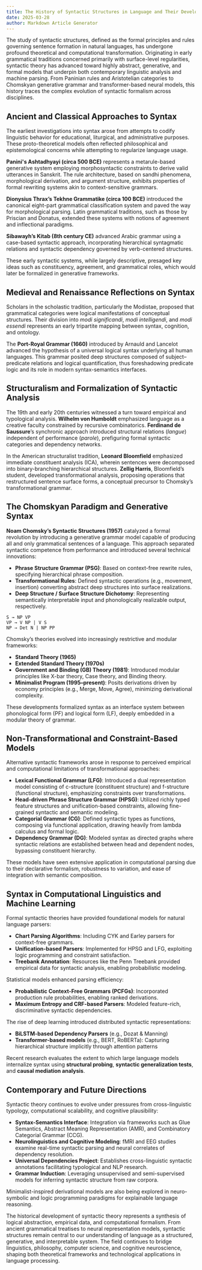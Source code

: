 ```yaml
---
title: The History of Syntactic Structures in Language and Their Development
date: 2025-03-28
author: Markdown Article Generator
---
```


The study of syntactic structures, defined as the formal principles and rules governing sentence formation in natural languages, has undergone profound theoretical and computational transformation. Originating in early grammatical traditions concerned primarily with surface-level regularities, syntactic theory has advanced toward highly abstract, generative, and formal models that underpin both contemporary linguistic analysis and machine parsing. From Paninian rules and Aristotelian categories to Chomskyan generative grammar and transformer-based neural models, this history traces the complex evolution of syntactic formalism across disciplines.

## Ancient and Classical Approaches to Syntax

The earliest investigations into syntax arose from attempts to codify linguistic behavior for educational, liturgical, and administrative purposes. These proto-theoretical models often reflected philosophical and epistemological concerns while attempting to regularize language usage.

**Panini's Ashtadhyayi (circa 500 BCE)** represents a metarule-based generative system employing morphosyntactic constraints to derive valid utterances in Sanskrit. The rule architecture, based on sandhi phenomena, morphological derivation, and argument structure, exhibits properties of formal rewriting systems akin to context-sensitive grammars.

**Dionysius Thrax’s Tekhne Grammatike (circa 100 BCE)** introduced the canonical eight-part grammatical classification system and paved the way for morphological parsing. Latin grammatical traditions, such as those by Priscian and Donatus, extended these systems with notions of agreement and inflectional paradigms.

**Sibawayh’s Kitab (8th century CE)** advanced Arabic grammar using a case-based syntactic approach, incorporating hierarchical syntagmatic relations and syntactic dependency governed by verb-centered structures.

These early syntactic systems, while largely descriptive, presaged key ideas such as constituency, agreement, and grammatical roles, which would later be formalized in generative frameworks.

## Medieval and Renaissance Reflections on Syntax

Scholars in the scholastic tradition, particularly the Modistae, proposed that grammatical categories were logical manifestations of conceptual structures. Their division into *modi significandi*, *modi intelligendi*, and *modi essendi* represents an early tripartite mapping between syntax, cognition, and ontology.

The **Port-Royal Grammar (1660)** introduced by Arnauld and Lancelot advanced the hypothesis of a universal logical syntax underlying all human languages. This grammar posited deep structures composed of subject–predicate relations and logical quantification, thus foreshadowing predicate logic and its role in modern syntax-semantics interfaces.

## Structuralism and Formalization of Syntactic Analysis

The 19th and early 20th centuries witnessed a turn toward empirical and typological analysis. **Wilhelm von Humboldt** emphasized language as a creative faculty constrained by recursive combinatorics. **Ferdinand de Saussure**’s synchronic approach introduced structural relations (*langue*) independent of performance (*parole*), prefiguring formal syntactic categories and dependency networks.

In the American structuralist tradition, **Leonard Bloomfield** emphasized immediate constituent analysis (ICA), wherein sentences were decomposed into binary-branching hierarchical structures. **Zellig Harris**, Bloomfield’s student, developed transformational analysis, proposing operations that restructured sentence surface forms, a conceptual precursor to Chomsky’s transformational grammar.

## The Chomskyan Paradigm and Generative Syntax

**Noam Chomsky’s Syntactic Structures (1957)** catalyzed a formal revolution by introducing a generative grammar model capable of producing all and only grammatical sentences of a language. This approach separated syntactic competence from performance and introduced several technical innovations:

- **Phrase Structure Grammar (PSG)**: Based on context-free rewrite rules, specifying hierarchical phrase composition.
- **Transformational Rules**: Defined syntactic operations (e.g., movement, insertion) converting abstract deep structures into surface realizations.
- **Deep Structure / Surface Structure Dichotomy**: Representing semantically interpretable input and phonologically realizable output, respectively.

```text
S → NP VP
VP → V NP | V S
NP → Det N | NP PP
```

Chomsky’s theories evolved into increasingly restrictive and modular frameworks:
- **Standard Theory (1965)**
- **Extended Standard Theory (1970s)**
- **Government and Binding (GB) Theory (1981)**: Introduced modular principles like X-bar theory, Case theory, and Binding theory.
- **Minimalist Program (1995–present)**: Posits derivations driven by economy principles (e.g., Merge, Move, Agree), minimizing derivational complexity.

These developments formalized syntax as an interface system between phonological form (PF) and logical form (LF), deeply embedded in a modular theory of grammar.

## Non-Transformational and Constraint-Based Models

Alternative syntactic frameworks arose in response to perceived empirical and computational limitations of transformational approaches:

- **Lexical Functional Grammar (LFG)**: Introduced a dual representation model consisting of c-structure (constituent structure) and f-structure (functional structure), emphasizing constraints over transformations.
- **Head-driven Phrase Structure Grammar (HPSG)**: Utilized richly typed feature structures and unification-based constraints, allowing fine-grained syntactic and semantic modeling.
- **Categorial Grammar (CG)**: Defined syntactic types as functions, composing via functional application, drawing heavily from lambda calculus and formal logic.
- **Dependency Grammar (DG)**: Modeled syntax as directed graphs where syntactic relations are established between head and dependent nodes, bypassing constituent hierarchy.

These models have seen extensive application in computational parsing due to their declarative formalism, robustness to variation, and ease of integration with semantic composition.

## Syntax in Computational Linguistics and Machine Learning

Formal syntactic theories have provided foundational models for natural language parsers:

- **Chart Parsing Algorithms**: Including CYK and Earley parsers for context-free grammars.
- **Unification-based Parsers**: Implemented for HPSG and LFG, exploiting logic programming and constraint satisfaction.
- **Treebank Annotation**: Resources like the Penn Treebank provided empirical data for syntactic analysis, enabling probabilistic modeling.

Statistical models enhanced parsing efficiency:
- **Probabilistic Context-Free Grammars (PCFGs)**: Incorporated production rule probabilities, enabling ranked derivations.
- **Maximum Entropy and CRF-based Parsers**: Modeled feature-rich, discriminative syntactic dependencies.

The rise of deep learning introduced distributed syntactic representations:
- **BiLSTM-based Dependency Parsers** (e.g., Dozat & Manning)
- **Transformer-based models** (e.g., BERT, RoBERTa): Capturing hierarchical structure implicitly through attention patterns

Recent research evaluates the extent to which large language models internalize syntax using **structural probing**, **syntactic generalization tests**, and **causal mediation analysis**.

## Contemporary and Future Directions

Syntactic theory continues to evolve under pressures from cross-linguistic typology, computational scalability, and cognitive plausibility:

- **Syntax-Semantics Interface**: Integration via frameworks such as Glue Semantics, Abstract Meaning Representation (AMR), and Combinatory Categorial Grammar (CCG).
- **Neurolinguistics and Cognitive Modeling**: fMRI and EEG studies examine real-time syntactic parsing and neural correlates of dependency resolution.
- **Universal Dependencies Project**: Establishes cross-linguistic syntactic annotations facilitating typological and NLP research.
- **Grammar Induction**: Leveraging unsupervised and semi-supervised models for inferring syntactic structure from raw corpora.

Minimalist-inspired derivational models are also being explored in neuro-symbolic and logic programming paradigms for explainable language reasoning.

The historical development of syntactic theory represents a synthesis of logical abstraction, empirical data, and computational formalism. From ancient grammatical treatises to neural representation models, syntactic structures remain central to our understanding of language as a structured, generative, and interpretable system. The field continues to bridge linguistics, philosophy, computer science, and cognitive neuroscience, shaping both theoretical frameworks and technological applications in language processing.

